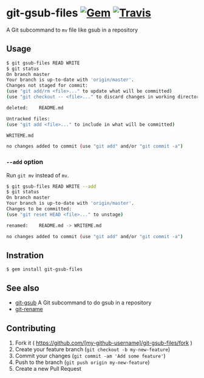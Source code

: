 # git-gsub-files [![Gem](https://img.shields.io/gem/v/git-gsub-files.svg)](https://rubygems.org/gems/git-gsub-files) [![Travis](https://img.shields.io/travis/k1LoW/git-gsub-files.svg)](https://travis-ci.org/k1LoW/git-gsub-files)

A Git subcommand to `mv` file like gsub in a repository

## Usage

```sh
$ git gsub-files READ WRITE
$ git status
On branch master
Your branch is up-to-date with 'origin/master'.
Changes not staged for commit:
(use "git add/rm <file>..." to update what will be committed)
(use "git checkout -- <file>..." to discard changes in working directory)

deleted:    README.md

Untracked files:
(use "git add <file>..." to include in what will be committed)

WRITEME.md

no changes added to commit (use "git add" and/or "git commit -a")
```

### `--add` option

Run `git mv` instead of `mv`.

```sh
$ git gsub-files READ WRITE --add
$ git status
On branch master
Your branch is up-to-date with 'origin/master'.
Changes to be committed:
(use "git reset HEAD <file>..." to unstage)

renamed:    README.md -> WRITEME.md

no changes added to commit (use "git add" and/or "git commit -a")
```

## Instration

    $ gem install git-gsub-files

## See also

- [git-gsub](https://github.com/fujimura/git-gsub) A Git subcommand to do gsub in a repository
- [git-rename](https://github.com/fujimura/dotfiles/blob/master/bin/git-rename)

## Contributing

1. Fork it ( https://github.com/[my-github-username]/git-gsub-files/fork )
2. Create your feature branch (`git checkout -b my-new-feature`)
3. Commit your changes (`git commit -am 'Add some feature'`)
4. Push to the branch (`git push origin my-new-feature`)
5. Create a new Pull Request
